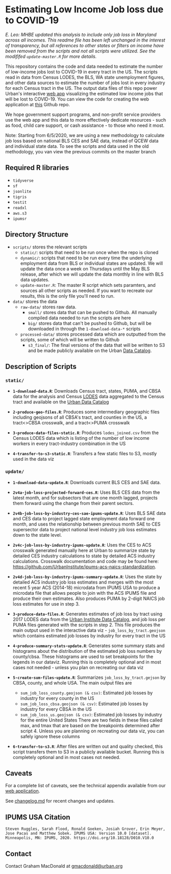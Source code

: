 # Estimating Low Income Job loss due to COVID-19

*E. Leo: MHBE updated this analysis to include only job loss in Maryland across all incomes. This readme file has been left unchanged in the interest of transparency, but all references to other states or filters on income have been removed from the scripts and not all scripts were utilized. See the modififed `update-master.R` for more details.*

This repository contains the code and data needed to estimate the number of
low-income jobs lost to COVID-19 in every tract in the US. The scripts read in
data from Census LODES, the BLS, WA state unemployment figures, and other data
sources to estimate the number of jobs lost in every industry for each Census
tract in the US. The output data files of this repo power Urban's interactive
[web app](https://www.urban.org/features/where-low-income-jobs-are-being-lost-covid-19) visualizing the estimated low income jobs that will be lost to
COVID-19. You can view the code for creating the web application at [this](https://github.com/UrbanInstitute/covid-jobloss-feature)
Github repo.

We hope government support programs, and non-profit service providers use the
web app and this data to more effectively dedicate resources - such as food,
child care support, or cash assistance - to those who need it most.

Note: Starting from 6/5/2020, we are using a new methodology to calculate job loss based on national BLS CES and SAE data, instead of QCEW data and individual state data. To see the scripts and data used in the old methodology, you van view the previous commits on the master branch

## Required R libraries

- `tidyverse`
- `sf`
- `jsonlite`
- `tigris`
- `testit`
- `readxl`
- `aws.s3`
- `ipumsr`


## Directory Structure

- `scripts/` stores the relevant scripts
  - `static/`: scripts that need to be run once when the repo is cloned
  - `dynamic/`: scripts that need to be run every time the underlying employment
    data from BLS or individual states are updated. We will update the data once
    a week on Thursdays until the May BLS release, after which we will update
    the data monthly in line with BLS data updates.
  - `update-master.R`: The master R script which sets paramters, and sources all
    other scripts as needed. If you want to recreate our results, this is the
    only file you'll need to run.
- `data/` stores the data
  - `raw-data/` stores raw data.
    - `small/` stores data that can be pushed to Github. All manually compiled
      data needed to run the scripts are here
    - `big/` stores data that can't be pushed to Github, but will be downloaded in
      through the `1-download-data-*` scripts
  - `processed-data/` stores processed data which are outputted from the
    scripts, some of which will be written to Github
    - `s3_final/`: The final versions of the data that will be written to S3 and be made publicly available on
    the Urban [Data Catalog](https://datacatalog.urban.org/dataset/estimated-low-income-jobs-lost-covid-19).


## Description of Scripts

### `static/`
- **`1-download-data.R`**: Downloads Census tract, states, PUMA, and CBSA data for the analysis and Census [LODES](https://lehd.ces.census.gov/data/) data aggregated to the Census tract and available on the [Urban Data
  Catalog](https://datacatalog.urban.org/dataset/longitudinal-employer-household-dynamics-origin-destination-employment-statistics-lodes)

- **`2-produce-geo-files.R`**: Produces some intermediary geographic files including geojsons of all
CBSA's tract, and counties in the US, a tract<>CBSA crosswalk, and a tract<>PUMA crosswalk

- **`3-produce-data-files-static.R`**: Produces `lodes_joined.csv` from the Census LODES data which is listing of the number of low income workers in every tract-industry combination in the US

- **`4-transfer-to-s3-static.R`**: Transfers a few static files to S3, mostly used in the data viz

### `update/`
- **`1-download-data-update.R`**: Downloads current BLS CES and SAE data.

- **`2v4a-job-loss-projected-forward-ces.R`**: Uses BLS CES data from the latest month,
  and for subsectors that are one month lagged, projects them forward using the change
  from their parent sectors.

- **`2v4b-job-loss-by-industry-ces-sae-ipums-update.R`**: Uses BLS SAE data and CES data
  to project lagged state employment data forward one month, and uses the relationship
  between previous month SAE to CES supersector data to project national level industry
  job loss estimates down to the state level.

- **`2v4c-job-loss-by-industry-ipums-update.R`**: Uses the CES to ACS crosswalk generated
  manually here at Urban to summarize state by detailed CES industry calculations to state
  by detailed ACS industry calculations. Crosswalk documentation and code may be found
  here: https://github.com/UrbanInstitute/ipums-acs-naics-standardization. 

- **`2v4d-job-loss-by-industry-ipums-summary-update.R`**: Uses the state by detailed ACS
  industry job loss estimates and merges with the most recent 5 year ACS (2014-18) microdata
  from IPUMS USA to produce a microdata file that allows people to join with the ACS IPUMS
  file and produce their own estimates. Also produces PUMA by 2-digit NAICS job loss estimates
  for use in step 3.

- **`3-produce-data-files.R`**: Generates estimates of job loss by tract using 2017
  LODES data from the [Urban Institute Data
  Catalog](https://datacatalog.urban.org/dataset/longitudinal-employer-household-dynamics-origin-destination-employment-statistics-lodes),
  and job loss per PUMA files generated with the scripts in step 2. This file produces
  the main output used in the interactive data viz - 
  `job_loss_by_tract.geojson` which contains estimated job losses by industry for every
  tract in the US
       
- **`4-produce-summary-stats-update.R`**: Generates some summary stats and histograms about
  the distribution of the estimated job loss numbers by county/cbsa. These histograms are used
  to set breakpoints for the legends in our dataviz. Running this
  is completely optional and in most cases not needed - unless you plan on recreating our data viz
  
- **`5-create-sum-files-update.R`**: Summarizes `job_loss_by_tract.gejson` by CBSA, county, and whole USA. 
  The main output files are     
    - `sum_job_loss_county.geojson (& csv)`: Estimated job losses by industry for every
      county in the US
    - `sum_job_loss_cbsa.geojson (& csv)`: Estimated job losses by industry for every
      CBSA in the US
    - `sum_job_loss_us.geojson (& csv)`: Estimated job losses by industry for the entire
      United States
  There are two fields in these files called max, and tmax that are based on the breakpoints determined
  after script 4. Unless you are planning on recreating our data viz, you can safely
  ignore these columns
  
- **`6-transfer-to-s3.R`**: After files are written out and quality checked,
  this script transfers them to S3 in a publicly available bucket. Running this
  is completely optional and in most cases not needed.
  
## Caveats

For a complete list of caveats, see the technical appendix available from our
[web application](https://www.urban.org/features/where-low-income-jobs-are-being-lost-covid-19).

See [changelog.md](https://github.com/UrbanInstitute/covid-neighborhood-job-analysis/blob/master/changelog.md) for recent changes and updates.

## IPUMS USA Citation

```
Steven Ruggles, Sarah Flood, Ronald Goeken, Josiah Grover, Erin Meyer, Jose Pacas and Matthew Sobek. IPUMS USA: Version 10.0 [dataset]. Minneapolis, MN: IPUMS, 2020. https://doi.org/10.18128/D010.V10.0
```

## Contact

Contact Graham MacDonald at gmacdonald@urban.org
